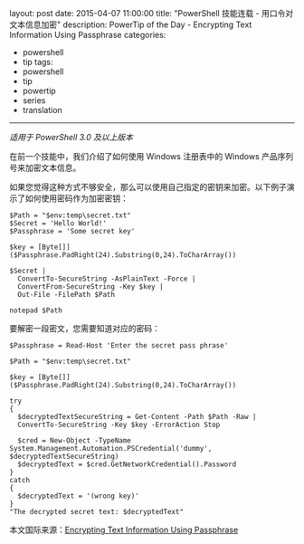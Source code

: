 ﻿layout: post
date: 2015-04-07 11:00:00
title: "PowerShell 技能连载 - 用口令对文本信息加密"
description: PowerTip of the Day - Encrypting Text Information Using Passphrase
categories:
- powershell
- tip
tags:
- powershell
- tip
- powertip
- series
- translation
---
_适用于 PowerShell 3.0 及以上版本_

在前一个技能中，我们介绍了如何使用 Windows 注册表中的 Windows 产品序列号来加密文本信息。

如果您觉得这种方式不够安全，那么可以使用自己指定的密钥来加密。以下例子演示了如何使用密码作为加密密钥：

    $Path = "$env:temp\secret.txt"
    $Secret = 'Hello World!'
    $Passphrase = 'Some secret key'
    
    $key = [Byte[]]($Passphrase.PadRight(24).Substring(0,24).ToCharArray())
    
    $Secret |
      ConvertTo-SecureString -AsPlainText -Force | 
      ConvertFrom-SecureString -Key $key | 
      Out-File -FilePath $Path
    
    notepad $Path

要解密一段密文，您需要知道对应的密码：

    $Passphrase = Read-Host 'Enter the secret pass phrase'
    
    $Path = "$env:temp\secret.txt"
    
    $key = [Byte[]]($Passphrase.PadRight(24).Substring(0,24).ToCharArray())
    
    try
    {
      $decryptedTextSecureString = Get-Content -Path $Path -Raw |
      ConvertTo-SecureString -Key $key -ErrorAction Stop
    
      $cred = New-Object -TypeName System.Management.Automation.PSCredential('dummy', $decryptedTextSecureString)
      $decryptedText = $cred.GetNetworkCredential().Password
    }
    catch
    {
      $decryptedText = '(wrong key)'
    }
    "The decrypted secret text: $decryptedText"

<!--more-->
本文国际来源：[Encrypting Text Information Using Passphrase](http://community.idera.com/powershell/powertips/b/tips/posts/encrypting-text-information-using-passphrase)
